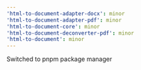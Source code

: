 ```yaml
---
'html-to-document-adapter-docx': minor
'html-to-document-adapter-pdf': minor
'html-to-document-core': minor
'html-to-document-deconverter-pdf': minor
'html-to-document': minor
---
```


Switched to pnpm package manager
